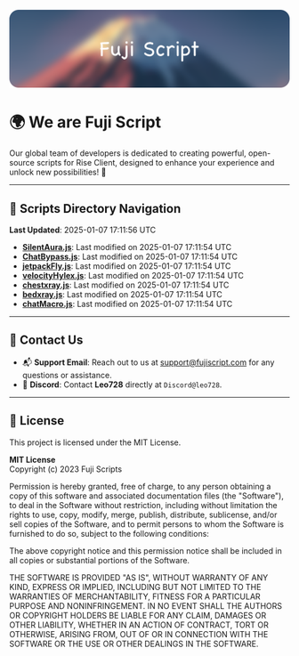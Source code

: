 ![Banner](.github/b.webp)

# 🌍 **We are Fuji Script**

Our global team of developers is dedicated to creating powerful, open-source scripts for Rise Client, designed to enhance your experience and unlock new possibilities! 🌟

---
<!-- SCRIPTS_NAVIGATION_START -->
## 📂 **Scripts Directory Navigation**

**Last Updated**: 2025-01-07 17:11:56 UTC

- **[SilentAura.js](scripts/SilentAura.js)**: Last modified on 2025-01-07 17:11:54 UTC
- **[ChatBypass.js](scripts/ChatBypass.js)**: Last modified on 2025-01-07 17:11:54 UTC
- **[jetpackFly.js](scripts/jetpackFly.js)**: Last modified on 2025-01-07 17:11:54 UTC
- **[velocityHylex.js](scripts/velocityHylex.js)**: Last modified on 2025-01-07 17:11:54 UTC
- **[chestxray.js](scripts/chestxray.js)**: Last modified on 2025-01-07 17:11:54 UTC
- **[bedxray.js](scripts/bedxray.js)**: Last modified on 2025-01-07 17:11:54 UTC
- **[chatMacro.js](scripts/chatMacro.js)**: Last modified on 2025-01-07 17:11:54 UTC

<!-- SCRIPTS_NAVIGATION_END -->

---

## 💬 **Contact Us**  
- 📬 **Support Email**: Reach out to us at [support@fujiscript.com](mailto:support@fujiscript.com) for any questions or assistance.  
- 💬 **Discord**: Contact **Leo728** directly at `Discord@leo728`.

---

## 📜 **License**

This project is licensed under the MIT License.  

**MIT License**  
Copyright (c) 2023 Fuji Scripts  

Permission is hereby granted, free of charge, to any person obtaining a copy of this software and associated documentation files (the "Software"), to deal in the Software without restriction, including without limitation the rights to use, copy, modify, merge, publish, distribute, sublicense, and/or sell copies of the Software, and to permit persons to whom the Software is furnished to do so, subject to the following conditions:  

The above copyright notice and this permission notice shall be included in all copies or substantial portions of the Software.  

THE SOFTWARE IS PROVIDED "AS IS", WITHOUT WARRANTY OF ANY KIND, EXPRESS OR IMPLIED, INCLUDING BUT NOT LIMITED TO THE WARRANTIES OF MERCHANTABILITY, FITNESS FOR A PARTICULAR PURPOSE AND NONINFRINGEMENT. IN NO EVENT SHALL THE AUTHORS OR COPYRIGHT HOLDERS BE LIABLE FOR ANY CLAIM, DAMAGES OR OTHER LIABILITY, WHETHER IN AN ACTION OF CONTRACT, TORT OR OTHERWISE, ARISING FROM, OUT OF OR IN CONNECTION WITH THE SOFTWARE OR THE USE OR OTHER DEALINGS IN THE SOFTWARE.  
